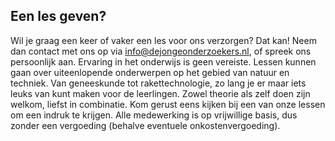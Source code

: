 ## Een les geven?
Wil je graag een keer of vaker een les voor ons verzorgen? Dat kan! Neem dan contact met ons op via info@dejongeonderzoekers.nl, of spreek ons persoonlijk aan. Ervaring in het onderwijs is geen vereiste. Lessen kunnen gaan over uiteenlopende onderwerpen op het gebied van natuur en techniek. Van geneeskunde tot rakettechnologie, zo lang je er maar iets leuks van kunt maken voor de leerlingen. Zowel theorie als zelf doen zijn welkom, liefst in combinatie. Kom gerust eens kijken bij een van onze lessen om een indruk te krijgen. Alle medewerking is op vrijwillige basis, dus zonder een vergoeding (behalve eventuele onkostenvergoeding).
